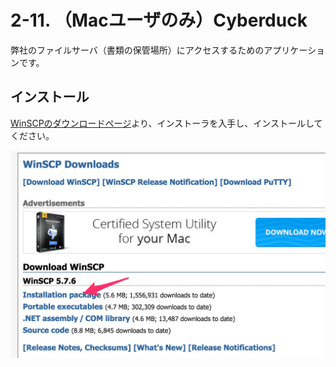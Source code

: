# 2-11. （Macユーザのみ）Cyberduck
弊社のファイルサーバ（書類の保管場所）にアクセスするためのアプリケーションです。

## インストール
[WinSCPのダウンロードページ](https://www.google.co.jp/chrome/browser/desktop/index.html)より、インストーラを入手し、インストールしてください。

![ダウンロードリンク](../images/image-02-0009.png)